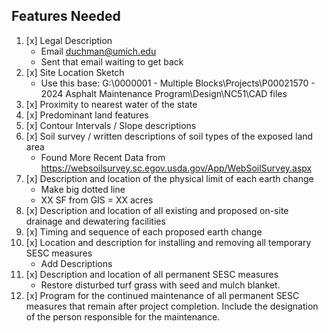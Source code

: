 ## Features Needed
1. [x] Legal Description
	- Email duchman@umich.edu
	- Sent that email waiting to get back
1. [x] Site Location Sketch
	- Use this base: G:\0000001 - Multiple Blocks\Projects\P00021570 - 2024 Asphalt Maintenance Program\Design\NC51\CAD files
2. [x] Proximity to nearest water of the state
3. [x] Predominant land features
4. [x] Contour Intervals / Slope descriptions
5. [x] Soil survey / written descriptions of soil types of the exposed land area
	- Found More Recent Data from https://websoilsurvey.sc.egov.usda.gov/App/WebSoilSurvey.aspx
6. [x] Description and location of the physical limit of each earth change
	- Make big dotted line
	- XX SF from GIS = XX acres
7. [x] Description and location of all existing and proposed on-site drainage and dewatering facilities
8. [x] Timing and sequence of each proposed earth change
9. [x] Location and description for installing and removing all temporary SESC measures
	- Add Descriptions
10. [x] Description and location of all permanent SESC measures
	- Restore disturbed turf grass with seed and mulch blanket. 
11. [x] Program for the continued maintenance of all permanent SESC measures that remain after project completion. Include the designation of the person responsible for the maintenance.